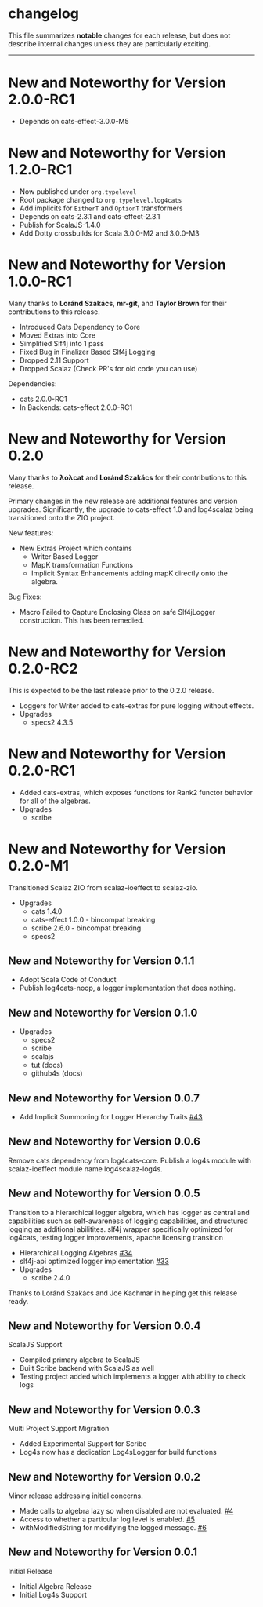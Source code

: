 # changelog

This file summarizes **notable** changes for each release, but does not describe internal changes unless they are particularly exciting.

----

# <a name="2.0.0-RC1"></a>New and Noteworthy for Version 2.0.0-RC1

- Depends on cats-effect-3.0.0-M5

# <a name="1.2.0-RC2"></a>New and Noteworthy for Version 1.2.0-RC1

- Now published under `org.typelevel`
- Root package changed to `org.typelevel.log4cats`
- Add implicits for `EitherT` and `OptionT` transformers
- Depends on cats-2.3.1 and cats-effect-2.3.1
- Publish for ScalaJS-1.4.0
- Add Dotty crossbuilds for Scala 3.0.0-M2 and 3.0.0-M3

# <a name="1.0.0-RC1"></a>New and Noteworthy for Version 1.0.0-RC1

Many thanks to **Loránd Szakács**, **mr-git**, and **Taylor Brown** for their contributions to this release.

- Introduced Cats Dependency to Core
- Moved Extras into Core
- Simplified Slf4j into 1 pass
- Fixed Bug in Finalizer Based Slf4j Logging
- Dropped 2.11 Support
- Dropped Scalaz (Check PR's for old code you can use)

Dependencies:

- cats 2.0.0-RC1
- In Backends: cats-effect 2.0.0-RC1

# <a name="0.2.0"></a>New and Noteworthy for Version 0.2.0

Many thanks to **λoλcat** and **Loránd Szakács** for their contributions to this release.

Primary changes in the new release are additional features and version upgrades.
Significantly, the upgrade to cats-effect 1.0 and log4scalaz being transitioned onto
the ZIO project.

New features:

- New Extras Project which contains
  - Writer Based Logger
  - MapK transformation Functions
  - Implicit Syntax Enhancements adding mapK directly onto the algebra.

Bug Fixes:

- Macro Failed to Capture Enclosing Class on safe Slf4jLogger construction. This has been remedied.

# <a name="0.2.0-RC2"></a>New and Noteworthy for Version 0.2.0-RC2

This is expected to be the last release prior to the 0.2.0 release.

- Loggers for Writer added to cats-extras for pure logging without effects.
- Upgrades
  - specs2 4.3.5

# <a name="0.2.0-RC1"></a>New and Noteworthy for Version 0.2.0-RC1

- Added cats-extras, which exposes functions for Rank2 functor behavior for all of the algebras.
- Upgrades
  - scribe

# <a name="0.2.0-M1"></a>New and Noteworthy for Version 0.2.0-M1

Transitioned Scalaz ZIO from scalaz-ioeffect to scalaz-zio. 

- Upgrades
  - cats 1.4.0
  - cats-effect 1.0.0 - bincompat breaking
  - scribe 2.6.0 - bincompat breaking
  - specs2
  
## <a name="0.1.1"></a>New and Noteworthy for Version 0.1.1

- Adopt Scala Code of Conduct
- Publish log4cats-noop, a logger implementation that does nothing.
  
## <a name="0.1.0"></a>New and Noteworthy for Version 0.1.0

- Upgrades
  - specs2
  - scribe
  - scalajs
  - tut (docs)
  - github4s (docs)

## <a name="0.0.7"></a>New and Noteworthy for Version 0.0.7

- Add Implicit Summoning for Logger Hierarchy Traits [#43](https://github.com/ChristopherDavenport/log4cats/pull/43)

## <a name="0.0.6"></a>New and Noteworthy for Version 0.0.6

Remove cats dependency from log4cats-core. Publish a log4s module with scalaz-ioeffect module name log4scalaz-log4s.

## <a name="0.0.5"></a>New and Noteworthy for Version 0.0.5

Transition to a hierarchical logger algebra, which has logger as central and capabilities such as self-awareness of logging capabilities, and structured logging as additional abilitites. slf4j wrapper specifically optimized for log4cats, testing logger improvements, apache licensing transition

- Hierarchical Logging Algebras [#34](https://github.com/ChristopherDavenport/log4cats/pull/34)
- slf4j-api optimized logger implementation [#33](https://github.com/ChristopherDavenport/log4cats/pull/33)
- Upgrades
  - scribe 2.4.0

Thanks to Loránd Szakács and Joe Kachmar in helping get this release ready.

## <a name="0.0.4"></a>New and Noteworthy for Version 0.0.4

ScalaJS Support

- Compiled primary algebra to ScalaJS
- Built Scribe backend with ScalaJS as well
- Testing project added which implements a logger with ability to check logs

## <a name="0.0.3"></a>New and Noteworthy for Version 0.0.3

Multi Project Support Migration

- Added Experimental Support for Scribe
- Log4s now has a dedication Log4sLogger for build functions

## <a name="0.0.2"></a>New and Noteworthy for Version 0.0.2

Minor release addressing initial concerns.

- Made calls to algebra lazy so when disabled are not evaluated. [#4](https://github.com/ChristopherDavenport/log4cats/pull/4)
- Access to whether a particular log level is enabled. [#5](https://github.com/ChristopherDavenport/log4cats/pull/5)
- withModifiedString for modifying the logged message. [#6](https://github.com/ChristopherDavenport/log4cats/pull/6)

## <a name="0.0.1"></a>New and Noteworthy for Version 0.0.1

Initial Release

- Initial Algebra Release
- Initial Log4s Support
